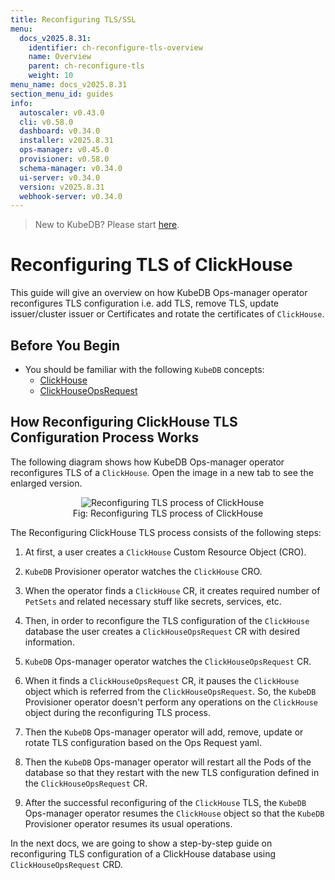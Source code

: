 ```yaml
---
title: Reconfiguring TLS/SSL
menu:
  docs_v2025.8.31:
    identifier: ch-reconfigure-tls-overview
    name: Overview
    parent: ch-reconfigure-tls
    weight: 10
menu_name: docs_v2025.8.31
section_menu_id: guides
info:
  autoscaler: v0.43.0
  cli: v0.58.0
  dashboard: v0.34.0
  installer: v2025.8.31
  ops-manager: v0.45.0
  provisioner: v0.58.0
  schema-manager: v0.34.0
  ui-server: v0.34.0
  version: v2025.8.31
  webhook-server: v0.34.0
---
```


> New to KubeDB? Please start [here](/docs/v2025.8.31/README).

# Reconfiguring TLS of ClickHouse

This guide will give an overview on how KubeDB Ops-manager operator reconfigures TLS configuration i.e. add TLS, remove TLS, update issuer/cluster issuer or Certificates and rotate the certificates of `ClickHouse`.

## Before You Begin

- You should be familiar with the following `KubeDB` concepts:
    - [ClickHouse](/docs/v2025.8.31/guides/clickhouse/concepts/clickhouse)
    - [ClickHouseOpsRequest](/docs/v2025.8.31/guides/clickhouse/concepts/clickhouseopsrequest)

## How Reconfiguring ClickHouse TLS Configuration Process Works

The following diagram shows how KubeDB Ops-manager operator reconfigures TLS of a `ClickHouse`. Open the image in a new tab to see the enlarged version.

<figure align="center">
  <img alt="Reconfiguring TLS process of ClickHouse" src="/docs/v2025.8.31/images/day-2-operation/clickhouse/reconfigureTLS.svg">
<figcaption align="center">Fig: Reconfiguring TLS process of ClickHouse</figcaption>
</figure>

The Reconfiguring ClickHouse TLS process consists of the following steps:

1. At first, a user creates a `ClickHouse` Custom Resource Object (CRO).

2. `KubeDB` Provisioner  operator watches the `ClickHouse` CRO.

3. When the operator finds a `ClickHouse` CR, it creates required number of `PetSets` and related necessary stuff like secrets, services, etc.

4. Then, in order to reconfigure the TLS configuration of the `ClickHouse` database the user creates a `ClickHouseOpsRequest` CR with desired information.

5. `KubeDB` Ops-manager operator watches the `ClickHouseOpsRequest` CR.

6. When it finds a `ClickHouseOpsRequest` CR, it pauses the `ClickHouse` object which is referred from the `ClickHouseOpsRequest`. So, the `KubeDB` Provisioner  operator doesn't perform any operations on the `ClickHouse` object during the reconfiguring TLS process.

7. Then the `KubeDB` Ops-manager operator will add, remove, update or rotate TLS configuration based on the Ops Request yaml.

8. Then the `KubeDB` Ops-manager operator will restart all the Pods of the database so that they restart with the new TLS configuration defined in the `ClickHouseOpsRequest` CR.

9. After the successful reconfiguring of the `ClickHouse` TLS, the `KubeDB` Ops-manager operator resumes the `ClickHouse` object so that the `KubeDB` Provisioner  operator resumes its usual operations.

In the next docs, we are going to show a step-by-step guide on reconfiguring TLS configuration of a ClickHouse database using `ClickHouseOpsRequest` CRD.